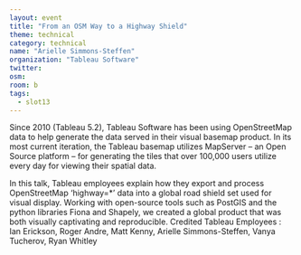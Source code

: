 ```yaml
---
layout: event
title: "From an OSM Way to a Highway Shield"
theme: technical
category: technical
name: "Arielle Simmons-Steffen"
organization: "Tableau Software"
twitter:
osm:
room: b
tags:
  - slot13
---
```

Since 2010 (Tableau 5.2), Tableau Software has been using OpenStreetMap data to help generate the data served in their visual basemap product. In its most current iteration, the Tableau basemap utilizes MapServer – an Open Source platform – for generating the tiles that over 100,000 users utilize every day for viewing their spatial data.   

In this talk, Tableau employees explain how they export and process OpenStreetMap ‘highway=*’ data into a global road shield set used for visual display. Working with open-source tools such as PostGIS and the python libraries Fiona and Shapely, we created a global product that was both visually captivating and reproducible.  Credited Tableau Employees : Ian Erickson, Roger Andre, Matt Kenny, Arielle Simmons-Steffen, Vanya Tucherov, Ryan Whitley
